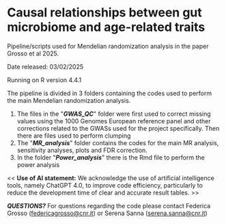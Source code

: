 # Causal relationships between gut microbiome and age-related traits
Pipeline/scripts used for Mendelian randomization analysis in the paper Grosso et al 2025.

Date released: 03/02/2025

Running on R version 4.4.1

The pipeline is divided in 3 folders containing the codes used to perform the main Mendelian randomization analysis. 
1. The files in the "***GWAS_QC***" folder were first used to correct missing values using the 1000 Genomes European reference panel and other corrections related to the GWASs used for the project specifically. Then there are files used to perform clumping
2. The "***MR_analysis***" folder contains the codes for the main MR analysis, sensitivity analyses, plots and FDR correction.
3. In the folder "***Power_analysis***" there is the Rmd file to perform the power analysis

<< **Use of AI statement:**
We acknowledge the use of artificial intelligence tools, namely ChatGPT 4.0, to improve code efficiency, particularly to reduce the development time of clear and accurate result tables. >>


***QUESTIONS?*** 
For questions regarding the code please contact Federica Grosso (federicagrosso@cnr.it) or Serena Sanna (serena.sanna@cnr.it)
